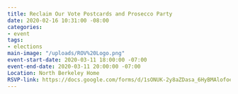 ```yaml
---
title: Reclaim Our Vote Postcards and Prosecco Party
date: 2020-02-16 10:31:00 -08:00
categories:
- event
tags:
- elections
main-image: "/uploads/ROV%20Logo.png"
event-start-date: 2020-03-11 18:00:00 -07:00
event-end-date: 2020-03-11 20:00:00 -07:00
Location: North Berkeley Home
RSVP-link: https://docs.google.com/forms/d/1sONUK-2y8aZDasa_6HyBMAlofoeY8XyCwUVZRkBLVKg/edit
---
```


